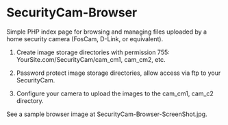 SecurityCam-Browser
======
Simple PHP index page for browsing and managing files uploaded by a home security camera (FosCam, D-Link, or equivalent).

1) Create image storage directories with permission 755: YourSite.com/SecurityCam/cam_cm1, cam_cm2, etc.

2) Password protect image storage directories, allow access via ftp to your SecurityCam.

3) Configure your camera to upload the images to the cam_cm1, cam_c2 directory.

See a sample browser image at SecurityCam-Browser-ScreenShot.jpg.


